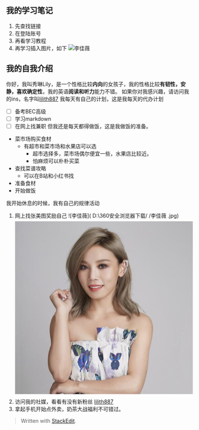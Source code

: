﻿
## 我的学习笔记
 1. 先查找链接
 2. 在登陆账号
 3. 再看学习教程
 4. 再学习插入图片，如下
  ![李佳薇](https://i.kfs.io/playlist/global/61716346v1/fit/500x500.jpg)

## 我的自我介绍
你好，我叫秀琳Lily，是一个性格比较**内向**的女孩子，我的性格比较**有韧性，安静，喜欢确定性**，我的英语**阅读和听力**能力不错。
如果你对我感兴趣，请访问我的ins，名字叫[lilith887](https://www.instagram.com/lilithchunrongxu887/)
我每天有自己的计划，这是我每天的代办计划
- [ ] 备考BEC高级
- [ ] 学习markdown
- [ ] 在网上找兼职
但我还是每天都得做饭，这是我做饭的准备。
- 菜市场购买食材
  - 有超市和菜市场和水果店可以选
    - 超市选择多，菜市场偶尔便宜一些，水果店比较近。
    - 怕麻烦可以朴朴买菜
- 查找菜谱攻略
  - 可以在B站和小红书找
- 准备食材
- 开始做饭

我开始休息的时候，我有自己的规律活动
 1. 网上找张美图奖励自己
  ![李佳薇]( D:\360安全浏览器下载/ /李佳薇 .jpg)
![作业截图李佳薇](https://github.com/lilith887/my-notes/blob/main/%E6%9D%8E%E4%BD%B3%E8%96%87%20.jpg?raw=true)
 3. 访问我的社媒，看看有没有新粉丝
 [lilith887](https://www.instagram.com/lilithchunrongxu887/)
 4. 拿起手机开始点外卖，奶茶大战福利不可错过。

> Written with [StackEdit](https://stackedit.io/).
